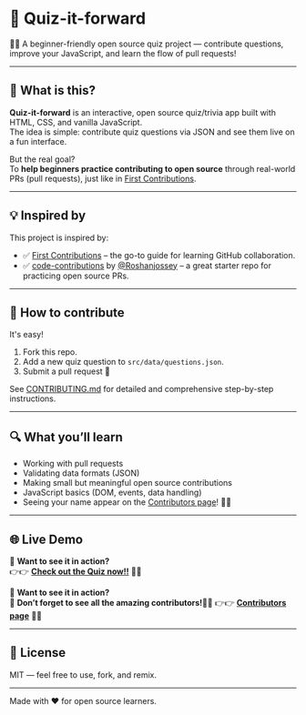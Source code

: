 # 🎉 Quiz-it-forward

🚀✨ A beginner-friendly open source quiz project — contribute questions, improve your JavaScript, and learn the flow of pull requests!

---

## 🧠 What is this?

**Quiz-it-forward** is an interactive, open source quiz/trivia app built with HTML, CSS, and vanilla JavaScript.  
The idea is simple: contribute quiz questions via JSON and see them live on a fun interface.

But the real goal?  
To **help beginners practice contributing to open source** through real-world PRs (pull requests), just like in [First Contributions](https://github.com/firstcontributions/first-contributions).

---

## 💡 Inspired by

This project is inspired by:

- ✅ [First Contributions](https://github.com/firstcontributions/first-contributions) – the go-to guide for learning GitHub collaboration.
- ✅ [code-contributions](https://github.com/Roshanjossey/code-contributions) by [@Roshanjossey](https://github.com/Roshanjossey) – a great starter repo for practicing open source PRs.

---

## 🙌 How to contribute

It's easy!

1. Fork this repo.
2. Add a new quiz question to `src/data/questions.json`.
3. Submit a pull request 🚀

See [CONTRIBUTING.md](CONTRIBUTING.md) for detailed and comprehensive step-by-step instructions.

---

## 🔍 What you’ll learn

- Working with pull requests
- Validating data formats (JSON)
- Making small but meaningful open source contributions
- JavaScript basics (DOM, events, data handling)
- Seeing your name appear on the [Contributors page](https://androvonx95.github.io/Quiz-it-forward/contributors.html)! 🧑‍💻

---

## 🌐 Live Demo

🎉 **Want to see it in action?**  
👉👉 [**Check out the Quiz now!!**](https://androvonx95.github.io/Quiz-it-forward/) 🎯✨

🎉 **Want to see it in action?**  
🎉 **Don’t forget to see all the amazing contributors!**🚀👏
👉👉 [**Contributors page**](https://androvonx95.github.io/Quiz-it-forward/contributors.html) 🙌💖  

---

## 📄 License

MIT — feel free to use, fork, and remix.

---

Made with ❤️ for open source learners.
